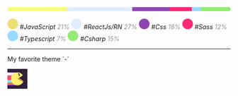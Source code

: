  <!-- Saalve veio dar uma bizoiada no meu código néh? :B -->
![Percentage Bar](/assets/image/perbarL.svg)

![CodeBall](/assets/image/yellowball.svg) *#JavaScript* <span style="color:#8B949E;"> *21%* </span> ![CodeBall](/assets/image/iceball.svg) *#ReactJs/RN* <span style="color: #8B949E;"> *27%* </span> ![CodeBall](/assets/image/purpleball.svg) *#Css* <span style="color: #8B949E;"> *18%* </span> ![CodeBall](/assets/image/pinkball.svg) *#Sass* <span style="color: #8B949E;"> *12%* </span> ![CodeBall](/assets/image/blueball.svg) *#Typescript* <span style="color: #8B949E;"> *7%* </span> ![CodeBall](/assets/image/greenball.svg) *#Csharp* <span style="color: #8B949E;"> *15%* </span>

---

 My favorite theme `-´

<code><img height="45" src="https://github.com/Pac-Man-Theme/Pac-Man_Theme/blob/main/images/pac-man-theme-vampyrsoda.png"></code>

